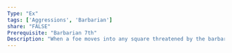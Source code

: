 ```yaml
---
Type: "Ex"
tags: ['Aggressions', 'Barbarian']
share: "FALSE"
Prerequisite: "Barbarian 7th"
Description: "When a foe moves into any square threatened by the barbarian he may spend 2 fury to make an attack of opportunity against that foe, even if that movement would not normally provoke an attack of opportunity."
---
```

